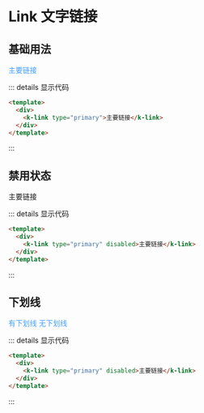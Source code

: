 # Link 文字链接

## 基础用法

<div class="example">
    <div>
        <k-link type="primary"  class="primary">主要链接</k-link>
    </div>

</div>

::: details 显示代码

```html
<template>
  <div>
    <k-link type="primary">主要链接</k-link>
  </div>
</template>
```

:::

## 禁用状态

<div class="example">
    <div>
        <k-link type="primary" disabled>主要链接</k-link>
    </div>

</div>

::: details 显示代码

```html
<template>
  <div>
    <k-link type="primary" disabled>主要链接</k-link>
  </div>
</template>
```

:::

## 下划线

<div class="example">
    <div>
        <k-link type="primary"  class="primary" underline>有下划线</k-link>
        <k-link type="primary"  class="primary" >无下划线</k-link>
    </div>
</div>

::: details 显示代码

```html
<template>
  <div>
    <k-link type="primary" disabled>主要链接</k-link>
  </div>
</template>
```

:::

<style>
   .example a {
        margin-right:10px;
    }
   .primary{
        color:#409eff !important
   }
   
</style>
